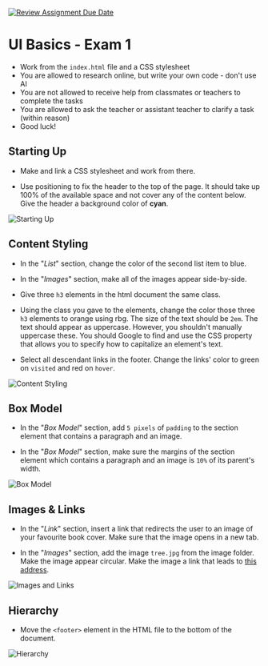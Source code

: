 [![Review Assignment Due Date](https://classroom.github.com/assets/deadline-readme-button-24ddc0f5d75046c5622901739e7c5dd533143b0c8e959d652212380cedb1ea36.svg)](https://classroom.github.com/a/VaPLipqa)
# UI Basics - Exam 1

- Work from the `index.html` file and a CSS stylesheet
- You are allowed to research online, but write your own code - don't use AI
- You are not allowed to receive help from classmates or teachers to complete the tasks
- You are allowed to ask the teacher or assistant teacher to clarify a task (within reason)
- Good luck!

## Starting Up

* Make and link a CSS stylesheet and work from there.

* Use positioning to fix the header to the top of the page. It should take up 100% of the available space and not cover any of the content below. Give the header a background color of **cyan**.

![Starting Up](./mockups/startingUp.gif)

## Content Styling 

* In the "_List_" section, change the color of the second list item to blue.

* In the "_Images_" section, make all of the images appear side-by-side.

* Give three `h3` elements in the html document the same class. 

* Using the class you gave to the elements, change the color those three `h3` elements to orange using rbg. The size of the text should be `2em`. The text should appear as uppercase. However, you shouldn't manually uppercase these. You should Google to find and use the CSS property that allows you to specify how to capitalize an element's text. 

* Select all descendant links in the footer. Change the links' color to green on `visited` and red on `hover`.

![Content Styling](./mockups/contentStyling.gif)

## Box Model 

* In the "_Box Model_" section, add `5 pixels` of `padding` to the section element that contains a paragraph and an image.

* In the "_Box Model_" section, make sure the margins of the section element which contains a paragraph and an image is `10%` of its parent's width.

![Box Model](./mockups/boxModel.gif)

## Images & Links 

* In the "_Link_" section, insert a link that redirects the user to an image of your favourite book cover. Make sure that the image opens in a new tab.

* In the "_Images_" section, add the image `tree.jpg` from the image folder. Make the image appear circular. Make the image a link that leads to [this address](https://caseytrees.org/tree-species/).

![Images and Links](./mockups/imagesLinks.gif)

## Hierarchy

* Move the `<footer>` element in the HTML file to the bottom of the document.

![Hierarchy](./mockups/hiearchy.gif)

